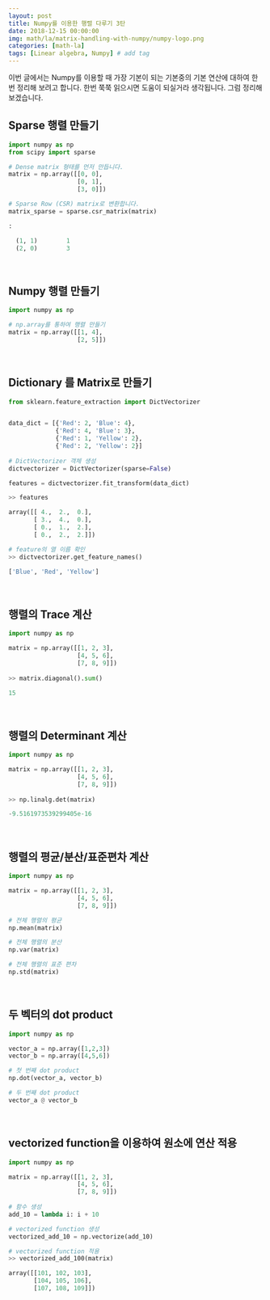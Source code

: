 ```yaml
---
layout: post
title: Numpy를 이용한 행렬 다루기 3탄
date: 2018-12-15 00:00:00
img: math/la/matrix-handling-with-numpy/numpy-logo.png
categories: [math-la] 
tags: [Linear algebra, Numpy] # add tag
---
```


이번 글에서는 Numpy를 이용할 때 가장 기본이 되는 기본중의 기본 연산에 대하여 한번 정리해 보려고 합니다.
한번 쭉쭉 읽으시면 도움이 되실거라 생각됩니다. 그럼 정리해 보겠습니다.

## Sparse 행렬 만들기

```python
import numpy as np
from scipy import sparse

# Dense matrix 형태를 먼저 만듭니다.
matrix = np.array([[0, 0],
                   [0, 1],
                   [3, 0]])

# Sparse Row (CSR) matrix로 변환합니다.
matrix_sparse = sparse.csr_matrix(matrix)

:

  (1, 1)        1
  (2, 0)        3

```

<br>

## Numpy 행렬 만들기

```python
import numpy as np

# np.array를 통하여 행렬 만들기
matrix = np.array([[1, 4],
                   [2, 5]])

```

<br>

## Dictionary 를 Matrix로 만들기

```python
from sklearn.feature_extraction import DictVectorizer


data_dict = [{'Red': 2, 'Blue': 4},
             {'Red': 4, 'Blue': 3},
             {'Red': 1, 'Yellow': 2},
             {'Red': 2, 'Yellow': 2}]
             
# DictVectorizer 객체 생성
dictvectorizer = DictVectorizer(sparse=False)

features = dictvectorizer.fit_transform(data_dict)

>> features

array([[ 4.,  2.,  0.],
       [ 3.,  4.,  0.],
       [ 0.,  1.,  2.],
       [ 0.,  2.,  2.]])

# feature의 열 이름 확인
>> dictvectorizer.get_feature_names()

['Blue', 'Red', 'Yellow']

```

<br>

## 행렬의 Trace 계산

```python
import numpy as np

matrix = np.array([[1, 2, 3],
                   [4, 5, 6],
                   [7, 8, 9]])
                   
>> matrix.diagonal().sum()

15

```

<br>

## 행렬의 Determinant 계산

```python
import numpy as np

matrix = np.array([[1, 2, 3],
                   [4, 5, 6],
                   [7, 8, 9]])
                   
>> np.linalg.det(matrix)

-9.5161973539299405e-16

```

<br>

## 행렬의 평균/분산/표준편차 계산

```python
import numpy as np

matrix = np.array([[1, 2, 3],
                   [4, 5, 6],
                   [7, 8, 9]])

# 전체 행렬의 평균
np.mean(matrix)

# 전체 행렬의 분산
np.var(matrix)

# 전체 행렬의 표준 편차
np.std(matrix)
```

<br>

## 두 벡터의 dot product

```python
import numpy as np

vector_a = np.array([1,2,3])
vector_b = np.array([4,5,6])

# 첫 번째 dot product
np.dot(vector_a, vector_b)

# 두 번째 dot product
vector_a @ vector_b

```

<br>

## vectorized function을 이용하여 원소에 연산 적용

```python
import numpy as np

matrix = np.array([[1, 2, 3],
                   [4, 5, 6],
                   [7, 8, 9]])
                   
# 함수 생성
add_10 = lambda i: i + 10

# vectorized function 생성
vectorized_add_10 = np.vectorize(add_10)

# vectorized function 적용
>> vectorized_add_100(matrix)

array([[101, 102, 103],
       [104, 105, 106],
       [107, 108, 109]])
                   


```